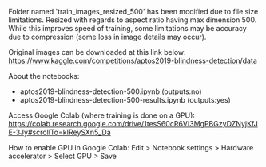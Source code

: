 Folder named 'train_images_resized_500' has been modified due to file size limitations. Resized with regards to aspect ratio having max dimension 500. While this improves speed of training, some limitations may be accuracy due to compression (some loss in image details may occur).

Original images can be downloaded at this link below:
https://www.kaggle.com/competitions/aptos2019-blindness-detection/data

About the notebooks:
* aptos2019-blindness-detection-500.ipynb (outputs:no)
* aptos2019-blindness-detection-500-results.ipynb (outputs:yes)

Access Google Colab (where training is done on a GPU):
https://colab.research.google.com/drive/1tesS60cR6VI3MgPBGzyDZNyjKfJE-3Jy#scrollTo=kIReySXn5_Da

How to enable GPU in Google Colab:
Edit > Notebook settings > Hardware accelerator > Select GPU > Save
